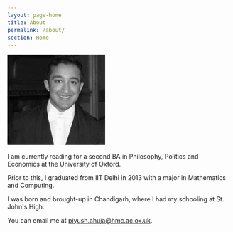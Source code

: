 ```yaml
---
layout: page-home
title: About
permalink: /about/
section: Home
---
```

<img class='inset right' src='/1.jpg' title='Piyush Ahuja' width='220px'  /> 

I am currently reading for a second BA in Philosophy, Politics and Economics  at the University of Oxford.

Prior to this, I graduated from IIT Delhi in 2013 with a major in Mathematics and Computing.

I was born and brought-up in Chandigarh, where I had my schooling at St. John's High.

You can email me at piyush.ahuja@hmc.ac.ox.uk.


